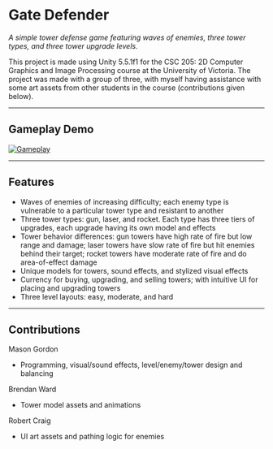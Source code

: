 # Gate Defender
<i>A simple tower defense game featuring waves of enemies, three tower types, and three tower upgrade levels.</i>

This project is made using Unity 5.5.1f1 for the CSC 205: 2D Computer Graphics and Image Processing course at the University of Victoria. The project was made with a group of three, with myself having assistance with some art assets from other students in the course (contributions given below).

----
## Gameplay Demo
[![Gameplay](https://img.youtube.com/vi/GzvSBxxsupY/0.jpg)](https://www.youtube.com/watch?v=GzvSBxxsupY "Gate Defender Gameplay")

----
## Features

- Waves of enemies of increasing difficulty; each enemy type is vulnerable to a particular tower type and resistant to another
- Three tower types: gun, laser, and rocket. Each type has three tiers of upgrades, each upgrade having its own model and effects
- Tower behavior differences: gun towers have high rate of fire but low range and damage; laser towers have slow rate of fire but hit enemies behind their target; rocket towers have moderate rate of fire and do area-of-effect damage
- Unique models for towers, sound effects, and stylized visual effects
- Currency for buying, upgrading, and selling towers; with intuitive UI for placing and upgrading towers
- Three level layouts: easy, moderate, and hard

----
## Contributions

Mason Gordon
- Programming, visual/sound effects, level/enemy/tower design and balancing

Brendan Ward
- Tower model assets and animations

Robert Craig
- UI art assets and pathing logic for enemies
